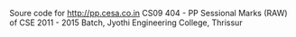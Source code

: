 Soure code for http://pp.cesa.co.in 
CS09 404 - PP Sessional Marks (RAW) of CSE 2011 - 2015 Batch, Jyothi Engineering College, Thrissur

